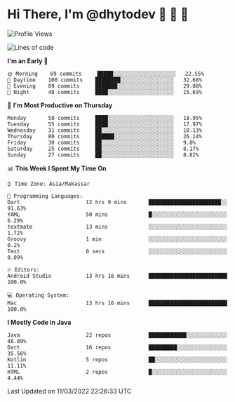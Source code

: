 # Hi There, I'm @dhytodev 👋 👋 👋

<!--
**DhytoDev/dhytodev** is a ✨ _special_ ✨ repository because its `README.md` (this file) appears on your GitHub profile.

Here are some ideas to get you started:

- 🔭 I’m currently working on ...
- 🌱 I’m currently learning ...
- 👯 I’m looking to collaborate on ...
- 🤔 I’m looking for help with ...
- 💬 Ask me about ...
- 📫 How to reach me: ...
- 😄 Pronouns: ...
- ⚡ Fun fact: ...
-->

<!--START_SECTION:waka-->
![Profile Views](http://img.shields.io/badge/Profile%20Views-0-blue)

![Lines of code](https://img.shields.io/badge/From%20Hello%20World%20I%27ve%20Written-134%20Thousand%20lines%20of%20code-blue)

**I'm an Early 🐤** 

```text
🌞 Morning    69 commits     █████░░░░░░░░░░░░░░░░░░░░   22.55% 
🌆 Daytime    100 commits    ████████░░░░░░░░░░░░░░░░░   32.68% 
🌃 Evening    89 commits     ███████░░░░░░░░░░░░░░░░░░   29.08% 
🌙 Night      48 commits     ████░░░░░░░░░░░░░░░░░░░░░   15.69%

```
📅 **I'm Most Productive on Thursday** 

```text
Monday       58 commits     ████░░░░░░░░░░░░░░░░░░░░░   18.95% 
Tuesday      55 commits     ████░░░░░░░░░░░░░░░░░░░░░   17.97% 
Wednesday    31 commits     ██░░░░░░░░░░░░░░░░░░░░░░░   10.13% 
Thursday     80 commits     ██████░░░░░░░░░░░░░░░░░░░   26.14% 
Friday       30 commits     ██░░░░░░░░░░░░░░░░░░░░░░░   9.8% 
Saturday     25 commits     ██░░░░░░░░░░░░░░░░░░░░░░░   8.17% 
Sunday       27 commits     ██░░░░░░░░░░░░░░░░░░░░░░░   8.82%

```


📊 **This Week I Spent My Time On** 

```text
⌚︎ Time Zone: Asia/Makassar

💬 Programming Languages: 
Dart                     12 hrs 9 mins       ███████████████████████░░   91.63% 
YAML                     50 mins             █░░░░░░░░░░░░░░░░░░░░░░░░   6.29% 
textmate                 13 mins             ░░░░░░░░░░░░░░░░░░░░░░░░░   1.72% 
Groovy                   1 min               ░░░░░░░░░░░░░░░░░░░░░░░░░   0.2% 
Text                     0 secs              ░░░░░░░░░░░░░░░░░░░░░░░░░   0.09%

🔥 Editors: 
Android Studio           13 hrs 16 mins      █████████████████████████   100.0%

💻 Operating System: 
Mac                      13 hrs 16 mins      █████████████████████████   100.0%

```

**I Mostly Code in Java** 

```text
Java                     22 repos            ████████████░░░░░░░░░░░░░   48.89% 
Dart                     16 repos            █████████░░░░░░░░░░░░░░░░   35.56% 
Kotlin                   5 repos             ██░░░░░░░░░░░░░░░░░░░░░░░   11.11% 
HTML                     2 repos             █░░░░░░░░░░░░░░░░░░░░░░░░   4.44%

```



 Last Updated on 11/03/2022 22:26:33 UTC
<!--END_SECTION:waka-->
